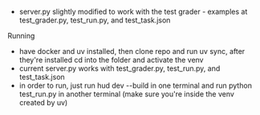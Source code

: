 - server.py slightly modified to work with the test grader - examples at test_grader.py, test_run.py, and test_task.json

Running

- have docker and uv installed, then clone repo and run uv sync, after they're installed cd into the folder and activate the venv
- current server.py works with test_grader.py, test_run.py, and test_task.json
- in order to run, just run hud dev --build in one terminal and run python test_run.py in another terminal (make sure you're inside the venv created by uv)
